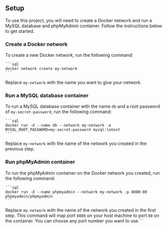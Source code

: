 ## Setup

To use this project, you will need to create a Docker network and run a MySQL database and phpMyAdmin container. Follow the instructions below to get started.

### Create a Docker network

To create a new Docker network, run the following command:

	```sql
	docker network create my-network
	```


Replace `my-network` with the name you want to give your network.

### Run a MySQL database container 

To run a MySQL database container with the name `db` and a root password of `my-secret-password`, run the following command:

	```sql
	docker run -d --name db --network my-network -e MYSQL_ROOT_PASSWORD=my-secret-password mysql:latest
	```


Replace `my-network` with the name of the network you created in the previous step.

### Run phpMyAdmin container

To run the phpMyAdmin container on the Docker network you created, run the following command:

	```sql
	docker run -d --name phpmyadmin --network my-network -p 8080:80 phpmyadmin/phpmyadmin
	```


Replace `my-network` with the name of the network you created in the first step. This command will map port `8080` on your host machine to port `80` on the container. You can choose any port number you want to use.```





